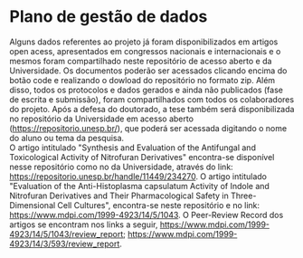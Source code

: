 # Plano de gestão de dados
Alguns dados referentes ao projeto já foram disponibilizados em artigos open acess, apresentados em congressos nacionais e internacionais e o mesmos foram compartilhado neste repositório de acesso aberto e da Universidade. Os documentos poderão ser acessados clicando encima do botão code e realizando o dowload do repositório no formato zip. Além disso, todos os protocolos e dados gerados e ainda não publicados (fase de escrita e submissão), foram compartilhados com todos os colaboradores do projeto. Após a defesa do doutorado, a tese também será disponibilizada no repositório da Universidade em acesso aberto (https://repositorio.unesp.br/), que poderá ser acessada digitando o nome do aluno ou tema da pesquisa.  
O artigo intitulado "Synthesis and Evaluation of the Antifungal and Toxicological Activity of Nitrofuran Derivatives" encontra-se disponível nesse repositório como no da Universidade, através do link: https://repositorio.unesp.br/handle/11449/234270. O artigo intitulado "Evaluation of the Anti-Histoplasma capsulatum Activity of Indole and Nitrofuran Derivatives and Their Pharmacological Safety in Three-Dimensional Cell Cultures", encontra-se neste repositório e no link: https://www.mdpi.com/1999-4923/14/5/1043. O Peer-Review Record dos artigos se encontram nos links a seguir, https://www.mdpi.com/1999-4923/14/5/1043/review_report; https://www.mdpi.com/1999-4923/14/3/593/review_report.

